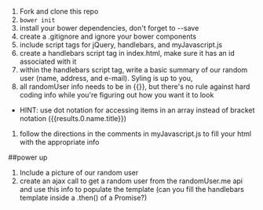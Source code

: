 1. Fork and clone this repo
1. ```bower init```
1. install your bower dependencies, don't forget to --save
1. create a .gitignore and ignore your bower components
1. include script tags for jQuery, handlebars, and myJavascript.js
1. create a handlebars script tag in index.html, make sure it has an id associated with it
1. within the handlebars script tag, write a basic summary of our random user (name, address, and e-mail). Syling is up to you,
1. all randomUser info needs to be in {{}}, but there's no rule against hard coding info while you're figuring out how you want it to look
  - HINT: use dot notation for accessing items in an array instead of bracket notation ({{results.0.name.title}})
1. follow the directions in the comments in myJavascript.js to fill your html with the appropriate info




##power up
1. Include a picture of our random user
1. create an ajax call to get a random user from the randomUser.me api and use this info to populate the template (can you fill the handlebars template inside a .then() of a Promise?)
